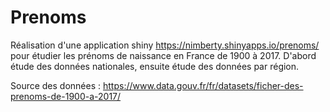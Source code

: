 # Prenoms
Réalisation d'une application shiny https://nimberty.shinyapps.io/prenoms/ pour étudier les prénoms de naissance en France de 1900 à 2017.
D'abord étude des données nationales, ensuite étude des données par région. 

Source des données : https://www.data.gouv.fr/fr/datasets/ficher-des-prenoms-de-1900-a-2017/
